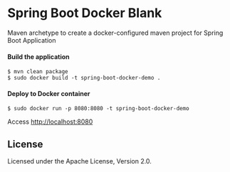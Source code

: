 # Spring Boot Docker Blank

Maven archetype to create a docker-configured maven project for Spring Boot Application

#### Build the application

```
$ mvn clean package
$ sudo docker build -t spring-boot-docker-demo .
```

#### Deploy to Docker container

```
$ sudo docker run -p 8080:8080 -t spring-boot-docker-demo
```
Access [http://localhost:8080](http://localhost:8080)

## License

Licensed under the Apache License, Version 2.0.
